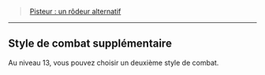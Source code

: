 ﻿---
!Generic
Id: ranger_pisteur_hd.md#style-de-combat-supplémentaire
ParentLink: ranger_pisteur_hd.md#pisteur--un-rôdeur-alternatif
Name: Style de combat supplémentaire
ParentName: 'Pisteur : un rôdeur alternatif'
NameLevel: 2
---
> [Pisteur : un rôdeur alternatif](hd_ranger_pisteur.md)

---

## Style de combat supplémentaire

Au niveau 13, vous pouvez choisir un deuxième style de combat.

